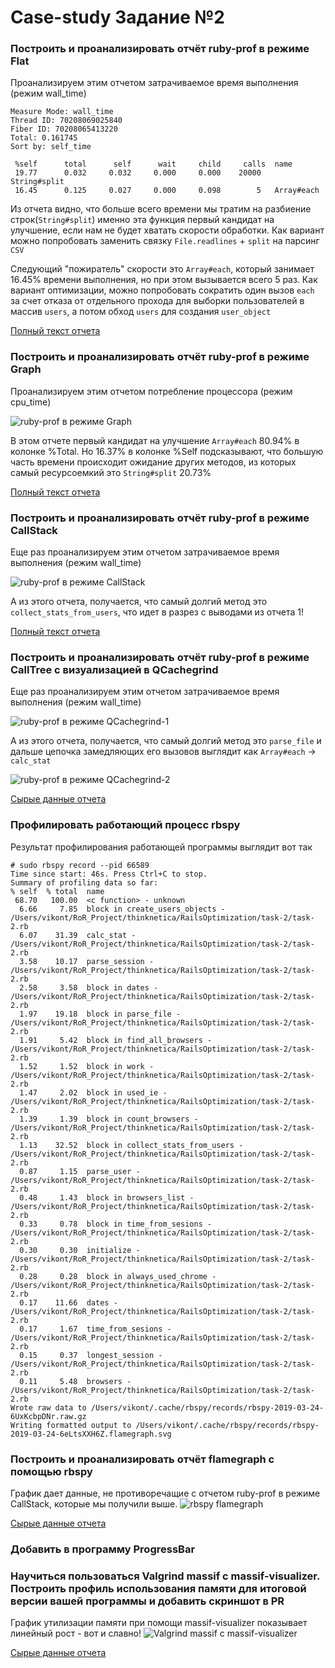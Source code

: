# Case-study Задание №2

### Построить и проанализировать отчёт ruby-prof в режиме Flat
Проанализируем этим отчетом затрачиваемое время выполнения (режим wall_time)
```
Measure Mode: wall_time
Thread ID: 70208069025840
Fiber ID: 70208065413220
Total: 0.161745
Sort by: self_time

 %self      total      self      wait     child     calls  name
 19.77      0.032     0.032     0.000     0.000    20000   String#split
 16.45      0.125     0.027     0.000     0.098        5   Array#each
```
Из отчета видно, что больше всего времени мы тратим на разбиение строк(`String#split`) именно эта функция первый кандидат на улучшение, если нам не будет хватать скорости обработки. Как вариант можно попробовать заменить связку `File.readlines` + `split` на парсинг `CSV`

Следующий "пожиратель" скорости это `Array#each`, который занимает 16.45% времени выполнения, но при этом вызывается всего 5 раз. Как вариант оптимизации, можно попробовать сократить один вызов `each` за счет отказа от отдельного прохода для выборки пользователей в масcив `users`, а потом обход `users` для создания `user_object`

[Полный текст отчета ](./tools/reports/ruby_prof_flat_allocations_profile.txt)


### Построить и проанализировать отчёт ruby-prof в режиме Graph
Проанализируем этим отчетом потребление процессора (режим cpu_time)

![ruby-prof в режиме Graph](./tools/reports/RubyProfGraph.png "ruby-prof в режиме Graph")

В этом отчете первый кандидат на улучшение `Array#each` 80.94% в колонке %Total. Но 16.37% в колонке %Self подсказывают, что большую часть времени происходит ожидание других методов, из которых самый ресурсоемкий это `String#split` 20.73%

[Полный текст отчета ](./tools/reports/ruby_prof_graph_allocations_profile.html)

### Построить и проанализировать отчёт ruby-prof в режиме CallStack
Еще раз проанализируем этим отчетом затрачиваемое время выполнения (режим wall_time)

![ruby-prof в режиме CallStack](./tools/reports/RubyProfCallStack.png "ruby-prof в режиме CallStack")

А из этого отчета, получается, что самый долгий метод это `collect_stats_from_users`, что идет в разрез с выводами из отчета 1!

[Полный текст отчета ](./tools/reports/ruby_prof_stack_printer_allocations_profile.html)

### Построить и проанализировать отчёт ruby-prof в режиме CallTree c визуализацией в QCachegrind
Еще раз проанализируем этим отчетом затрачиваемое время выполнения (режим wall_time)

![ruby-prof в режиме QCachegrind-1](./tools/reports/RubyProfQCachegrind-1.png "ruby-prof в режиме QCachegrind")

А из этого отчета, получается, что самый долгий метод это `parse_file` и дальше цепочка замедляющих его вызовов выглядит как `Array#each` -> `calc_stat `

![ruby-prof в режиме QCachegrind-2](./tools/reports/RubyProfQCachegrind-2.png "ruby-prof в режиме QCachegrind")

[Сырые данные отчета ](./tools/reports/profile.callgrind.out.59260)


### Профилировать работающий процесс rbspy
Результат профилирования работающей программы выглядит вот так
```
# sudo rbspy record --pid 66589
Time since start: 46s. Press Ctrl+C to stop.
Summary of profiling data so far:
% self  % total  name
 68.70   100.00  <c function> - unknown
  6.66     7.85  block in create_users_objects - /Users/vikont/RoR_Project/thinknetica/RailsOptimization/task-2/task-2.rb
  6.07    31.39  calc_stat - /Users/vikont/RoR_Project/thinknetica/RailsOptimization/task-2/task-2.rb
  3.58    10.17  parse_session - /Users/vikont/RoR_Project/thinknetica/RailsOptimization/task-2/task-2.rb
  2.58     3.58  block in dates - /Users/vikont/RoR_Project/thinknetica/RailsOptimization/task-2/task-2.rb
  1.97    19.18  block in parse_file - /Users/vikont/RoR_Project/thinknetica/RailsOptimization/task-2/task-2.rb
  1.91     5.42  block in find_all_browsers - /Users/vikont/RoR_Project/thinknetica/RailsOptimization/task-2/task-2.rb
  1.52     1.52  block in work - /Users/vikont/RoR_Project/thinknetica/RailsOptimization/task-2/task-2.rb
  1.47     2.02  block in used_ie - /Users/vikont/RoR_Project/thinknetica/RailsOptimization/task-2/task-2.rb
  1.39     1.39  block in count_browsers - /Users/vikont/RoR_Project/thinknetica/RailsOptimization/task-2/task-2.rb
  1.13    32.52  block in collect_stats_from_users - /Users/vikont/RoR_Project/thinknetica/RailsOptimization/task-2/task-2.rb
  0.87     1.15  parse_user - /Users/vikont/RoR_Project/thinknetica/RailsOptimization/task-2/task-2.rb
  0.48     1.43  block in browsers_list - /Users/vikont/RoR_Project/thinknetica/RailsOptimization/task-2/task-2.rb
  0.33     0.78  block in time_from_sesions - /Users/vikont/RoR_Project/thinknetica/RailsOptimization/task-2/task-2.rb
  0.30     0.30  initialize - /Users/vikont/RoR_Project/thinknetica/RailsOptimization/task-2/task-2.rb
  0.28     0.28  block in always_used_chrome - /Users/vikont/RoR_Project/thinknetica/RailsOptimization/task-2/task-2.rb
  0.17    11.66  dates - /Users/vikont/RoR_Project/thinknetica/RailsOptimization/task-2/task-2.rb
  0.17     1.67  time_from_sesions - /Users/vikont/RoR_Project/thinknetica/RailsOptimization/task-2/task-2.rb
  0.15     0.37  longest_session - /Users/vikont/RoR_Project/thinknetica/RailsOptimization/task-2/task-2.rb
  0.11     5.48  browsers - /Users/vikont/RoR_Project/thinknetica/RailsOptimization/task-2/task-2.rb
Wrote raw data to /Users/vikont/.cache/rbspy/records/rbspy-2019-03-24-6UxKcbpDNr.raw.gz
Writing formatted output to /Users/vikont/.cache/rbspy/records/rbspy-2019-03-24-6eLtsXXH6Z.flamegraph.svg
```

### Построить и проанализировать отчёт flamegraph с помощью rbspy
График дает данные, не противоречащие с отчетом  ruby-prof в режиме CallStack, которые мы получили выше.
![rbspy flamegraph](./tools/reports/rbspy-flamegraph.png "rbspy flamegraph")

[Сырые данные отчета ](./tools/reports/rbspy-2019-03-24-tr8u1tpfx8.flamegraph.svg)

### Добавить в программу ProgressBar

### Научиться пользоваться Valgrind massif с massif-visualizer. Построить профиль использования памяти для итоговой версии вашей программы и добавить скриншот в PR
График утилизации памяти при помощи massif-visualizer показывает линейный рост - вот и славно!
![Valgrind massif с massif-visualizer](./tools/reports/massif-visualizer.png "Valgrind massif с massif-visualizer")

[Сырые данные отчета ](./tools/reports/massif.out.4381)
